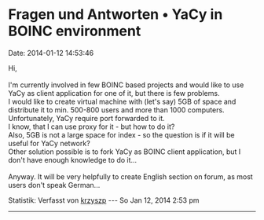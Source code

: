 Fragen und Antworten • YaCy in BOINC environment
================================================

Date: 2014-01-12 14:53:46

Hi,\
\
I\'m currently involved in few BOINC based projects and would like to
use YaCy as client application for one of it, but there is few
problems.\
I would like to create virtual machine with (let\'s say) 5GB of space
and distribute it to min. 500-800 users and more than 1000 computers.
Unfortunately, YaCy require port forwarded to it.\
I know, that I can use proxy for it - but how to do it?\
Also, 5GB is not a large space for index - so the question is if it will
be useful for YaCy network?\
Other solution possible is to fork YaCy as BOINC client application, but
I don\'t have enough knowledge to do it\...\
\
Anyway. It will be very helpfully to create English section on forum, as
most users don\'t speak German\...

Statistik: Verfasst von
[krzyszp](http://forum.yacy-websuche.de/memberlist.php?mode=viewprofile&u=9341)
--- So Jan 12, 2014 2:53 pm

------------------------------------------------------------------------
